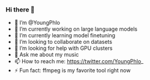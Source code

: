 ### Hi there 👋
- 👋 I’m @YoungPhlo
- 🔭 I’m currently working on large language models
- 🌱 I’m currently learning model finetuning
- 👯 I’m looking to collaborate on datasets
- 🤔 I’m looking for help with GPU clusters
- 💬 Ask me about my music
- 📫 How to reach me: https://twitter.com/YoungPhlo_
- ⚡ Fun fact: ffmpeg is my favorite tool right now

<!--
**YoungPhlo/YoungPhlo** is a ✨ _special_ ✨ repository because its `README.md` (this file) appears on your GitHub profile.

Here are some ideas to get you started:

- 🔭 I’m currently working on ...
- 🌱 I’m currently learning ...
- 👯 I’m looking to collaborate on ...
- 🤔 I’m looking for help with ...
- 💬 Ask me about ...
- 📫 How to reach me: ...
- 😄 Pronouns: ...
- ⚡ Fun fact: ...
-->
